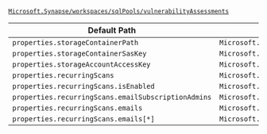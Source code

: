 [`Microsoft.Synapse/workspaces/sqlPools/vulnerabilityAssessments`](https://docs.microsoft.com/en-us/azure/templates/microsoft.synapse/workspaces/sqlpools/vulnerabilityassessments)

| Default Path | Alias |
|---|---|
| `properties.storageContainerPath` | `Microsoft.Synapse/workspaces/sqlPools/vulnerabilityAssessments/storageContainerPath` |
| `properties.storageContainerSasKey` | `Microsoft.Synapse/workspaces/sqlPools/vulnerabilityAssessments/storageContainerSasKey` |
| `properties.storageAccountAccessKey` | `Microsoft.Synapse/workspaces/sqlPools/vulnerabilityAssessments/storageAccountAccessKey` |
| `properties.recurringScans` | `Microsoft.Synapse/workspaces/sqlPools/vulnerabilityAssessments/recurringScans` |
| `properties.recurringScans.isEnabled` | `Microsoft.Synapse/workspaces/sqlPools/vulnerabilityAssessments/recurringScans.isEnabled` |
| `properties.recurringScans.emailSubscriptionAdmins` | `Microsoft.Synapse/workspaces/sqlPools/vulnerabilityAssessments/recurringScans.emailSubscriptionAdmins` |
| `properties.recurringScans.emails` | `Microsoft.Synapse/workspaces/sqlPools/vulnerabilityAssessments/recurringScans.emails` |
| `properties.recurringScans.emails[*]` | `Microsoft.Synapse/workspaces/sqlPools/vulnerabilityAssessments/recurringScans.emails[*]` |

